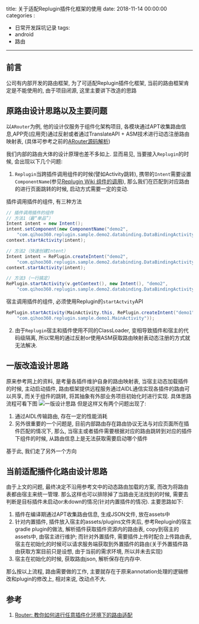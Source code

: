 title: 关于适配Replugin插件化框架的使用
date: 2018-11-14 00:00:00
categories :
- 日常开发踩坑记录
tags:
- android
- 路由
---
## 前言
公司有内部开发的路由框架, 为了可适配Replugin插件化框架, 当前的路由框架肯定是不能使用的, 由于项目闭源, 这里主要讲下改造的思路
<!--more-->
## 原路由设计思路以及主要问题
以`ARouter`为例, 他的设计仅服务于组件化架构项目, 各模块通过APT收集路由信息,APP壳(应用壳)通过反射或者通过TranslateAPI + ASM技术进行动态注册路由映射表, (具体可参考之前的[ARouter源码解析](https://yutiantina.github.io/2018/05/18/ARouter%E6%BA%90%E7%A0%81%E8%A7%A3%E6%9E%90/))

我们内部的路由大体的设计原理也差不多如上. 显而易见, 当要接入`Replugin`的时候, 会出现以下几个问题:
1. `Replugin`当跨插件调用组件的时候(譬如Activity跳转), 携带的`Intent`需要设置`ComponentName`(参见[Replugin Wiki 组件的调用](https://github.com/Qihoo360/RePlugin/wiki/%E6%8F%92%E4%BB%B6%E7%9A%84%E7%BB%84%E4%BB%B6)), 那么我们在匹配到对应路由的进行页面跳转的时候, 启动方式需要一定的变动.

插件调用插件的组件, 有三种方法

``` java
// 插件调用插件的组件
// 方法1（最“单品”）
Intent intent = new Intent();
intent.setComponent(new ComponentName("demo2",
    "com.qihoo360.replugin.sample.demo2.databinding.DataBindingActivity"));
context.startActivity(intent);

// 方法2（快速创建Intent）
Intent intent = RePlugin.createIntent("demo2",
    "com.qihoo360.replugin.sample.demo2.databinding.DataBindingActivity");
context.startActivity(intent);

// 方法3（一行搞定）
RePlugin.startActivity(v.getContext(), new Intent(), "demo2",
    "com.qihoo360.replugin.sample.demo2.databinding.DataBindingActivity");
```
宿主调用插件的组件, 必须使用Replugin的`startActvity`API
``` java
RePlugin.startActivity(MainActivity.this, RePlugin.createIntent("demo1",
    "com.qihoo360.replugin.sample.demo1.MainActivity"));
```
2. 由于`Replugin`宿主和插件使用不同的ClassLoader, 变相导致插件和宿主的代码级隔离, 所以常用的通过反射or使用ASM获取路由映射表动态注册的方式就无法解决.

## 一版改造设计思路
原来参考网上的资料, 是考量各插件维护自身的路由映射表, 当宿主动态加载插件的时候, 主动启动插件, 路由框架提供远程服务通过AIDL通信实现各插件的路由可以共享, 而关于组件的跳转, 将其抽象有外部业务项目初始化时进行实现. 具体思路流程可看下图
![一版设计思路](./replugin.jpg)
但是这样又有两个问题出现了:
1. 通过AIDL传输路由, 存在一定的性能消耗
2. 另外很重要的一个问题是, 目前内部路由存在路由协议无法与对应页面所在插件匹配的情况下, 那么, 当宿主或者插件需要根据对应的路由跳转到对应的插件下组件的时候, 从路由信息上是无法获取需要启动哪个插件

基于此, 我们走了另外一个方向
## 当前适配插件化路由设计思路
由于上文的问题, 最终决定不沿用参考文中的动态路由加载的方案, 而改为将路由表都由宿主来统一管理. 那么这样也可以排除掉了当路由无法找到的时候, 需要去判断是目标插件未启动or未down的情况(针对内置插件的情况).
主要思路如下:
1. 插件在编译期通过APT收集路由信息, 生成JSON文件, 放在assets中
2. 针对内置插件, 插件放入宿主的assets/plugins文件夹后, 参考Replugin的宿主gradle plugin的做法, 解析插件获取插件资源内的路由表, copy到宿主的assets中, 由宿主进行维护; 而针对外置插件, 需要插件上传时配合上传路由表, 宿主在初始化的时候可以请求服务端获取到外置插件的路由(关于外置插件路由获取方案目前只是设想, 由于当前的需求环境, 所以并未去实现)
3. 宿主在初始化的时候, 获取路由json, 解析保存在内存中.

那么按以上流程, 路由需要做的工作, 主要就存在于原来annotation处理的逻辑修改和plugin的修改上, 相对来说, 改动点不大.

## 参考
1. [Router: 教你如何进行任意插件化环境下的路由适配](https://juejin.im/post/5a7a9e9a6fb9a06332299210#comment)
